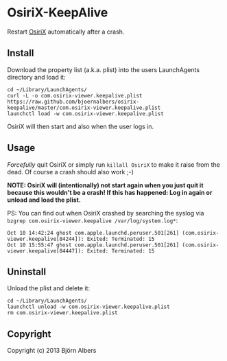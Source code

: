# OsiriX-KeepAlive

Restart [OsiriX](https://github.com/pixmeo/osirix) automatically after a crash.


## Install

Download the property list (a.k.a. plist) into the users LaunchAgents
directory and load it:

```
cd ~/Library/LaunchAgents/
curl -L -o com.osirix-viewer.keepalive.plist https://raw.github.com/bjoernalbers/osirix-keepalive/master/com.osirix-viewer.keepalive.plist
launchctl load -w com.osirix-viewer.keepalive.plist
```

OsiriX will then start and also when the user logs in.


## Usage

*Forcefully* quit OsiriX or simply run `killall OsiriX` to make it raise
from the dead.
Of course a crash should also work ;-)

**NOTE: OsiriX will (intentionally) not start again when you just quit
it because this wouldn't be a crash!
If this has happened: Log in again or unload and load the plist.**

PS: You can find out when OsiriX crashed by searching the syslog via
`bzgrep com.osirix-viewer.keepalive /var/log/system.log*`:

```
Oct 10 14:42:24 ghost com.apple.launchd.peruser.501[261] (com.osirix-viewer.keepalive[84244]): Exited: Terminated: 15
Oct 10 15:55:47 ghost com.apple.launchd.peruser.501[261] (com.osirix-viewer.keepalive[84447]): Exited: Terminated: 15
```


## Uninstall

Unload the plist and delete it:

```
cd ~/Library/LaunchAgents/
launchctl unload -w com.osirix-viewer.keepalive.plist
rm com.osirix-viewer.keepalive.plist 
```


## Copyright

Copyright (c) 2013 Björn Albers
